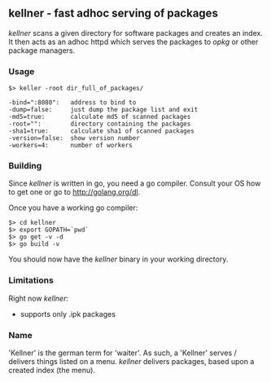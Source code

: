 ## kellner - fast adhoc serving of packages

*kellner* scans a given directory for software packages and creates an index.
It then acts as an adhoc httpd which serves the packages to *opkg* or other
package managers.

### Usage

    $> keller -root dir_full_of_packages/

    -bind=":8080":   address to bind to
    -dump=false:     just dump the package list and exit
    -md5=true:       calculate md5 of scanned packages
    -root="":        directory containing the packages
    -sha1=true:      calculate sha1 of scanned packages
    -version=false:  show version number
    -workers=4:      number of workers


### Building

Since *kellner* is written in go, you need a go compiler. Consult your OS how to
get one or go to http://golang.org/dl.

Once you have a working go compiler:

	$> cd kellner
	$> export GOPATH=`pwd`
	$> go get -v -d
	$> go build -v

You should now have the *kellner* binary in your working directory.

### Limitations

Right now *kellner*:

- supports only .ipk packages


### Name

'Kellner' is the german term for 'waiter'. As such, a 'Kellner' serves /
delivers things listed on a menu. *kellner* delivers packages, based upon a
created index (the menu).

